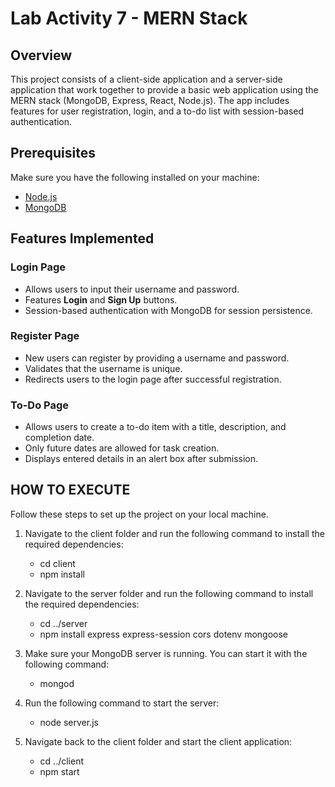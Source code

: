 # Lab Activity 7 - MERN Stack

## Overview

This project consists of a client-side application and a server-side application that work together to provide a basic web application using the MERN stack (MongoDB, Express, React, Node.js). The app includes features for user registration, login, and a to-do list with session-based authentication.

## Prerequisites

Make sure you have the following installed on your machine:

- [Node.js](https://nodejs.org/) 
- [MongoDB](https://www.mongodb.com/) 

## Features Implemented

### Login Page
- Allows users to input their username and password.
- Features **Login** and **Sign Up** buttons.
- Session-based authentication with MongoDB for session persistence.

### Register Page
- New users can register by providing a username and password.
- Validates that the username is unique.
- Redirects users to the login page after successful registration.

### To-Do Page
- Allows users to create a to-do item with a title, description, and completion date.
- Only future dates are allowed for task creation.
- Displays entered details in an alert box after submission.


## HOW TO EXECUTE

Follow these steps to set up the project on your local machine.

1. Navigate to the client folder and run the following command to install the required dependencies:
    - cd client
    - npm install

2. Navigate to the server folder and run the following command to install the required dependencies:
    - cd ../server
    - npm install express express-session cors dotenv mongoose

3. Make sure your MongoDB server is running. You can start it with the following command:
    - mongod

4. Run the following command to start the server:
    - node server.js

5. Navigate back to the client folder and start the client application:
    - cd ../client
    - npm start

